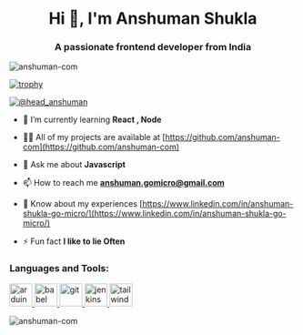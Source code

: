 <h1 align="center">Hi 👋, I'm Anshuman Shukla</h1>
<h3 align="center">A passionate frontend developer from India</h3>

<p align="left"> <img src="https://komarev.com/ghpvc/?username=anshuman-com&label=Profile%20views&color=0e75b6&style=flat" alt="anshuman-com" /> </p>

[![trophy](https://github-profile-trophy.vercel.app/?username=ryo-ma&theme=onedark)](https://github.com/ryo-ma/github-profile-trophy)

<p align="left"> <a href="https://twitter.com/@head_anshuman" target="blank"><img src="https://img.shields.io/twitter/follow/@head_anshuman?logo=twitter&style=for-the-badge" alt="@head_anshuman" /></a> </p>



- 🌱 I’m currently learning **React , Node**

- 👨‍💻 All of my projects are available at [https://github.com/anshuman-com](https://github.com/anshuman-com)

- 💬 Ask me about **Javascript**

- 📫 How to reach me **anshuman.gomicro@gmail.com**

- 📄 Know about my experiences [https://www.linkedin.com/in/anshuman-shukla-go-micro/](https://www.linkedin.com/in/anshuman-shukla-go-micro/)

- ⚡ Fun fact **I like to lie Often**

<h3 align="left">Languages and Tools:</h3>
<p align="left"> <a href="https://www.arduino.cc/" target="_blank" rel="noreferrer"> <img src="https://cdn.worldvectorlogo.com/logos/arduino-1.svg" alt="arduino" width="40" height="40"/> </a> <a href="https://babeljs.io/" target="_blank" rel="noreferrer"> <img src="https://www.vectorlogo.zone/logos/babeljs/babeljs-icon.svg" alt="babel" width="40" height="40"/> </a><a href="https://git-scm.com/" target="_blank" rel="noreferrer"> <img src="https://www.vectorlogo.zone/logos/git-scm/git-scm-icon.svg" alt="git" width="40" height="40"/> </a> </a> <a href="https://www.jenkins.io" target="_blank" rel="noreferrer"> <img src="https://www.vectorlogo.zone/logos/jenkins/jenkins-icon.svg" alt="jenkins" width="40" height="40"/> </a> <a href="https://tailwindcss.com/" target="_blank" rel="noreferrer"> <img src="https://www.vectorlogo.zone/logos/tailwindcss/tailwindcss-icon.svg" alt="tailwind" width="40" height="40"/> </a> </p>





<p><img align="center" src="https://github-readme-streak-stats.herokuapp.com/?user=anshuman-com&" alt="anshuman-com" /></p>
